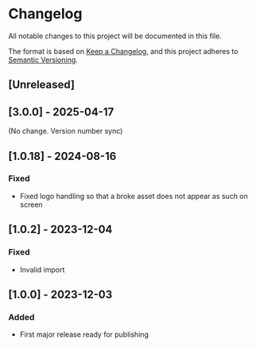 # Changelog

All notable changes to this project will be documented in this file.

The format is based on [Keep a Changelog](https://keepachangelog.com/en/1.0.0/),
and this project adheres to [Semantic Versioning](https://semver.org/spec/v2.0.0.html).

## [Unreleased]

## [3.0.0] - 2025-04-17

(No change. Version number sync)

## [1.0.18] - 2024-08-16

### Fixed

- Fixed logo handling so that a broke asset does not appear as such on screen

## [1.0.2] - 2023-12-04

### Fixed

- Invalid import

## [1.0.0] - 2023-12-03

### Added

- First major release ready for publishing
